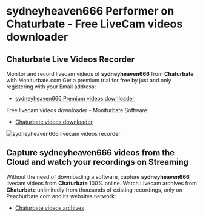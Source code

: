 # sydneyheaven666 Performer on Chaturbate - Free LiveCam videos downloader

## Chaturbate Live Videos Recorder

Monitor and record livecam videos of **sydneyheaven666** from **Chaturbate** with Moniturbate.com
Get a premium trial for free by just and only registering with your Email address:
* [sydneyheaven666 Premium videos downloader](https://moniturbate.com/request-demo-licence-key.html)

Free livecam videos downloader - Moniturbate Software:
* [Chaturbate videos downloader](https://moniturbate.com/moniturbate-download-software.html)

![sydneyheaven666 livecam videos recorder](https://peachurnet.com/templates/moniturbate-software.png)


## Capture sydneyheaven666 videos from the Cloud and watch your recordings on Streaming

Without the need of downloading a software, capture **sydneyheaven666** livecam videos from **Chaturbate** 100% online.
Watch Livecam archives from **Chaturbate** unlimitedly from thousands of existing recordings, only on Peachurbate.com and its websites network:
* [Chaturbate videos archives](https://peachurnet.com/)